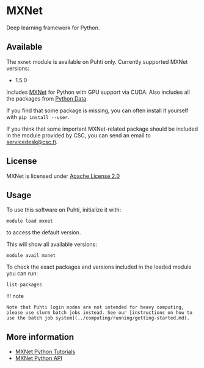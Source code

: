 # MXNet

Deep learning framework for Python.

## Available

The `mxnet` module is available on Puhti only.  Currently supported MXNet versions:

- 1.5.0

Includes [MXNet](https://mxnet.apache.org/) for Python with GPU support via CUDA.  Also includes all the packages from [Python Data](python-data.md).

If you find that some package is missing, you can often install it yourself with `pip install --user`.

If you think that some important MXNet-related package should be included in the module provided by CSC, you can send an email to <servicedesk@csc.fi>.

## License

MXNet is licensed under [Apache License 2.0](https://github.com/apache/incubator-mxnet/blob/master/LICENSE)

## Usage

To use this software on Puhti, initialize it with:

```text
module load mxnet
```

to access the default version.

This will show all available versions:

```text
module avail mxnet
```

To check the exact packages and versions included in the loaded module you can run:

```text
list-packages
```

!!! note 

    Note that Puhti login nodes are not intended for heavy computing, please use slurm batch jobs instead. See our [instructions on how to use the batch job system](../computing/running/getting-started.md).

## More information

- [MXNet Python Tutorials](https://mxnet.apache.org/versions/master/tutorials/index.html#python-tutorials)
- [MXNet Python API](https://mxnet.apache.org/versions/master/api/python/index.html)
